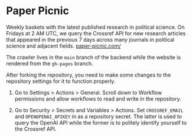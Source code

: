 # Paper Picnic

Weekly baskets with the latest published research in political science. On Fridays at 2 AM UTC, we query the Crossref API for new research articles that appeared in the previous 7 days across many journals in political science and adjacent fields. [paper-picnic.com/](https://paper-picnic.com/)

The crawler lives in the `main` branch of the backend while the website is rendered from the `gh-pages` branch.

After forking the repository, you need to make some changes to the repository settings for it to function properly.

1. Go to Settings > Actions > General. Scroll down to Workflow permissions and allow workflows to read and write in the repository.

2. Go to Security > Secrets and Variables > Actions. Set `CROSSREF_EMAIL` and `OPENOPENAI_APIKEY` in as a repository secret.  The latter is used to query the OpenAI API while the former is to politely identify yourself to the Crossref API.
